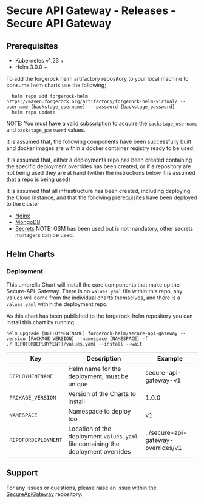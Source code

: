 # Secure API Gateway - Releases - Secure API Gateway

## Prerequisites

- Kubernetes v1.23 +
- Helm 3.0.0 +

To add the forgerock helm artifactory repository to your local machine to consume helm charts use the following;

```console
  helm repo add forgerock-helm https://maven.forgerock.org/artifactory/forgerock-helm-virtual/ --username [backstage_username]  --password [backstage_password]
  helm repo update
```

NOTE: You must have a valid [subscription](https://backstage.forgerock.com/knowledge/kb/article/a57648047#XAYQfS) to acquire the `backstage_username` and `backstage_password` values.

It is assumed that, the following components have been successfully built and docker images are within a docker container registry ready to be used.

It is assumed that, either a deployments repo has been created containing the specific deployment overrides has been created, or if a repository are not being used they are at hand (within the instructions below it is assumed that a repo is being used)

It is assumed that all infrastructure has been created, including deploying the Cloud Instance, and that the following prerequisites have been deployed to the cluster
- [Nginx](https://kubernetes.github.io/ingress-nginx/deploy/)
- [MongoDB](https://github.com/SecureApiGateway/secure-api-gateway-releases/blob/master/third-party/Chart.yaml)
- [Secrets](https://github.com/SecureApiGateway/secure-api-gateway-releases-helpers/tree/master/external-secrets-gsm) 
  NOTE: GSM has been used but is not mandatory, other secrets managers can be used.

## Helm Charts
### Deployment

This umbrella Chart will install the core components that make up the Secure-API-Gateway. There is no `values.yaml` file within this repo, any values will come from the individual charts themselves, and there is a `values.yaml` within the deployment repo. 

As this chart has been published to the forgerock-helm repository you can install this chart by running

```console
helm upgrade [DEPLOYMENTNAME] forgerock-helm/secure-api-gateway --version [PACKAGE_VERSION] --namespace [NAMESPACE] -f ./[REPOFORDEPLOYMENT]/values.yaml --install --wait
```

| Key | Description | Example |
|-----|-------------|---------|
| `DEPLOYMENTNAME` | Helm name for the deployment, must be unique | secure-api-gateway-v1 |
| `PACKAGE_VERSION` | Version of the Charts to install | 1.0.0 |
| `NAMESPACE` | Namespace to deploy too | v1 |
| `REPOFORDEPLOYMENT` | Location of the deployment `values.yaml` file containing the deployment overrides | ../secure-api-gateway-overrides/v1 |

## Support

For any issues or questions, please raise an issue within the [SecureApiGateway](https://github.com/SecureApiGateway/SecureApiGateway/issues) repository.